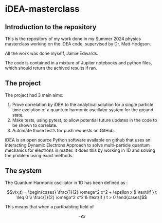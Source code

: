 # iDEA-masterclass

## Introduction to the repository
This is the repository of my work done in my Summer 2024 physics masterclass working on the iDEA code, supervised by Dr. Matt Hodgson.

All the work was done myself, Jamie Edwards.

The code is contained in a mixture of Jupiter notebooks and python files, which should return the achived results if ran.

## The project

The project had 3 main aims:

1) Prove correlation by iDEA to the analytical solution for a single particle time evolution of a quantum harmonic oscillator system for the ground state.
2) Make tests, using pytest, to allow potential future updates in the code to be shown to correlate.
3) Automate those test’s for push requests on GitHub.

iDEA is an open source Python software available on github that uses an interacting Dynamic Electrons Approach to solve multi-particle quantum mechanics for electrons in matter. It does this by working in 1D and solving the problem using exact methods.

## The system

The Quantum Harmonic oscillator in 1D has been defined as :
```math
v(x,t) = 
\begin{cases} 
\frac{1}{2} \omega^2 x^2 + \epsilon x & \text{if } t \leq 0 \\ 
\frac{1}{2} \omega^2 x^2 & \text{if } t > 0 
\end{cases}
```

This means that when a purtibabting field of 
```math 
- \epsilon x
```


